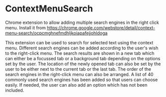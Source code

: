 ContextMenuSearch
=================

Chrome extension to allow adding multiple search engines in the right click menu.
Install it from https://chrome.google.com/webstore/detail/context-menu-search/ocpcmghnefmdhljkoiapafejjohldoga

This extension can be used to search for selected text using the context menu. Different search engines can be added according to the user's wish to the right-click menu.
The search results are shown in a new tab which can either be a focussed tab or a background tab depending on the options set by the user. The location of the newly opened tab can also be set by the user to be either next to the current tab or the last tab.
The order of the search engines in the right-click menu can also be arranged. A list of 40 commonly used search engines has been added so that users can choose easily. If needed, the user can also add an option which has not been included.
